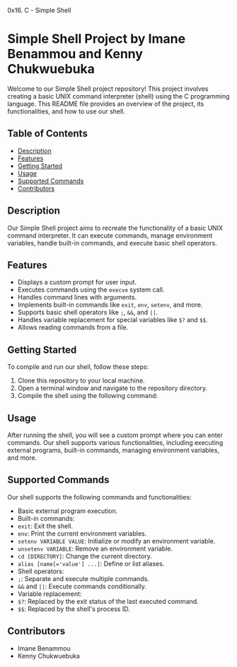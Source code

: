 0x16. C - Simple Shell
# Simple Shell Project by Imane Benammou and Kenny Chukwuebuka

Welcome to our Simple Shell project repository! This project involves creating a basic UNIX command interpreter (shell) using the C programming language. This README file provides an overview of the project, its functionalities, and how to use our shell.

## Table of Contents
- [Description](#description)
- [Features](#features)
- [Getting Started](#getting-started)
- [Usage](#usage)
- [Supported Commands](#supported-commands)
- [Contributors](#contributors)

## Description
Our Simple Shell project aims to recreate the functionality of a basic UNIX command interpreter. It can execute commands, manage environment variables, handle built-in commands, and execute basic shell operators.

## Features
- Displays a custom prompt for user input.
- Executes commands using the `execve` system call.
- Handles command lines with arguments.
- Implements built-in commands like `exit`, `env`, `setenv`, and more.
- Supports basic shell operators like `;`, `&&`, and `||`.
- Handles variable replacement for special variables like `$?` and `$$`.
- Allows reading commands from a file.

## Getting Started
To compile and run our shell, follow these steps:
1. Clone this repository to your local machine.
2. Open a terminal window and navigate to the repository directory.
3. Compile the shell using the following command:

## Usage
After running the shell, you will see a custom prompt where you can enter commands. Our shell supports various functionalities, including executing external programs, built-in commands, managing environment variables, and more.

## Supported Commands
Our shell supports the following commands and functionalities:
- Basic external program execution.
- Built-in commands:
- `exit`: Exit the shell.
- `env`: Print the current environment variables.
- `setenv VARIABLE VALUE`: Initialize or modify an environment variable.
- `unsetenv VARIABLE`: Remove an environment variable.
- `cd [DIRECTORY]`: Change the current directory.
- `alias [name[='value'] ...]`: Define or list aliases.
- Shell operators:
- `;`: Separate and execute multiple commands.
- `&&` and `||`: Execute commands conditionally.
- Variable replacement:
- `$?`: Replaced by the exit status of the last executed command.
- `$$`: Replaced by the shell's process ID.
## Contributors
- Imane Benammou
- Kenny Chukwuebuka
